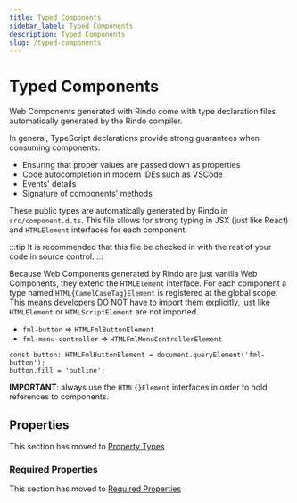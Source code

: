 ```yaml
---
title: Typed Components
sidebar_label: Typed Components
description: Typed Components
slug: /typed-components
---
```


# Typed Components

Web Components generated with Rindo come with type declaration files automatically generated by the Rindo compiler.

In general, TypeScript declarations provide strong guarantees when consuming components:

- Ensuring that proper values are passed down as properties
- Code autocompletion in modern IDEs such as VSCode
- Events' details
- Signature of components' methods

These public types are automatically generated by Rindo in `src/component.d.ts`.
This file allows for strong typing in JSX (just like React) and `HTMLElement` interfaces for each component.

:::tip
It is recommended that this file be checked in with the rest of your code in source control.
:::

Because Web Components generated by Rindo are just vanilla Web Components, they extend the `HTMLElement` interface.
For each component a type named `HTML{CamelCaseTag}Element` is registered at the global scope.
This means developers DO NOT have to import them explicitly, just like `HTMLElement` or `HTMLScriptElement` are not imported.

- `fml-button` => `HTMLFmlButtonElement`
- `fml-menu-controller` => `HTMLFmlMenuControllerElement`

```tsx
const button: HTMLFmlButtonElement = document.queryElement('fml-button');
button.fill = 'outline';
```

**IMPORTANT**: always use the `HTML{}Element` interfaces in order to hold references to components.

## Properties

This section has moved to [Property Types](../components/properties.md#types)

### Required Properties

This section has moved to [Required Properties](../components/properties.md#required-properties)
